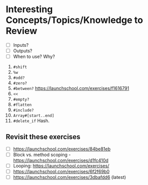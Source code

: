 # Interesting Concepts/Topics/Knowledge to Review

- [ ] Inputs?
- [ ] Outputs? 
- [ ] When to use? Why? 

1. `#shift`
2. `%w`
3. `#odd?` 
4. `#zero?`
5. `#between?` https://launchschool.com/exercises/f1616791
6. `<<`
7. `#empty?`
8. `#flatten`
9. `#include?`
10. `Array#[start..end]`
11. `#delete_if` Hash. 




## Revisit these exercises
- [ ] https://launchschool.com/exercises/84be81eb
- [ ] Block vs. method scoping - https://launchschool.com/exercises/d1fc410d
- [ ] Looping: https://launchschool.com/exercises/
- [ ] https://launchschool.com/exercises/6f2f69b0
- [ ] https://launchschool.com/exercises/3dbafdd6  (latest) 